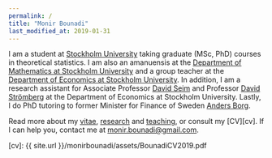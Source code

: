 ```yaml
---
permalink: /
title: "Monir Bounadi"
last_modified_at: 2019-01-31
---
```


I am a student at [Stockholm University](https://www.su.se/english/) taking graduate (MSc, PhD) courses in theoretical statistics. I am also an amanuensis at the [Department of Mathematics at Stockholm University](https://www.math.su.se/english/) and a group teacher at the [Department of Economics at Stockholm University](https://www.ne.su.se/english/). In addition, I am a research assistant for Associate Professor [David Seim](http://www.davidseim.com/) and Professor [David Strömberg](http://perseus.iies.su.se/~dstro/) at the Department of Economics at Stockholm University. Lastly, I do PhD tutoring to former Minister for Finance of Sweden [Anders Borg](https://en.wikipedia.org/wiki/Anders_Borg).

Read more about my [vitae](https://monirbounadi.github.io/monirbounadi/vitae/), [research](https://monirbounadi.github.io/monirbounadi/research/) and [teaching](https://monirbounadi.github.io/monirbounadi/teaching/), or consult my [CV][cv]. If I can help you, contact me at [monir.bounadi@gmail.com](mailto:monir.bounadi@gmail.com). 

[cv]: {{ site.url }}/monirbounadi/assets/BounadiCV2019.pdf
